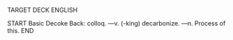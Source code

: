TARGET DECK
ENGLISH

START
Basic
Decoke
Back: colloq. —v. (-king) decarbonize. —n. Process of this.
END
